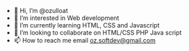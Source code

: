 - 👋 Hi, I’m @ozulloat
- 👀 I’m interested in Web development
- 🌱 I’m currently learning HTML, CSS and Javascript
- 💞️ I’m looking to collaborate on HTML/CSS PHP Java script
- 📫 How to reach me email oz.softdev@gmail.com

<!---
ozulloat/ozulloat is a ✨ special ✨ repository because its `README.md` (this file) appears on your GitHub profile.
You can click the Preview link to take a look at your changes.
--->
